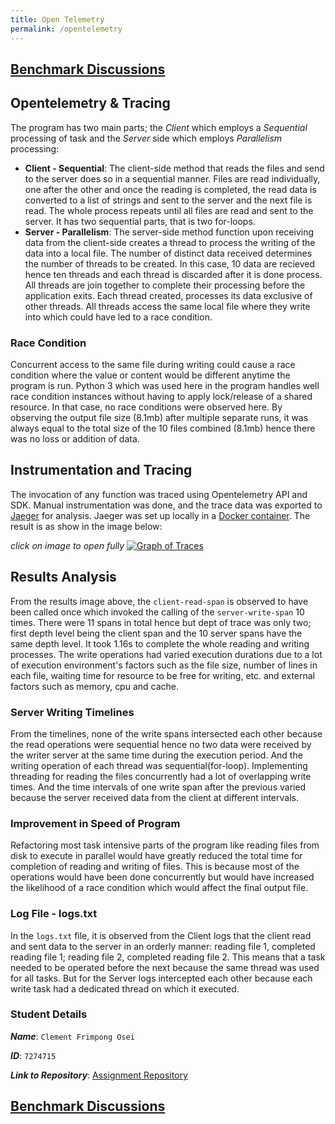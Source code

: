 ```yaml
---
title: Open Telemetry
permalink: /opentelemetry
---
```


## [Benchmark Discussions](https://frimps-astro.github.io/benchmarking)

## Opentelemetry & Tracing
The program has two main parts; the *Client* which employs a *Sequential* processing of task and the *Server* side which employs *Parallelism* processing:
- **Client - Sequential**: The client-side method that reads the files and send to the server does so in a sequential manner. Files are read individually, one after the other and once the reading is completed, the read data is converted to a list of strings and sent to the server and the next file is read. The whole process repeats until all files are read and sent to the server. It has two sequential parts, that is two for-loops.
- **Server - Parallelism**: The server-side method function upon receiving data from the client-side creates a thread to process the writing of the data into a local file. The number of distinct data received determines the number of threads to be created. In this case, 10 data are recieved hence ten threads and each thread is discarded after it is done process. All threads are join together to complete their processing before the application exits. Each thread created, processes its data exclusive of other threads. All threads access the same local file where they write into which could have led to a race condition. 

### Race Condition
Concurrent access to the same file during writing could cause a race condition where the value or content would be different anytime the program is run. Python 3 which was used here in the program handles well race condition instances without having to apply lock/release of a shared resource. In that case, no race conditions were observed here. By observing the output file size (8.1mb) after multiple separate runs, it was always equal to the total size of the 10 files combined (8.1mb) hence there was no loss or addition of data.

## Instrumentation and Tracing
The invocation of any function was traced using Opentelemetry API and SDK. Manual instrumentation was done, and the trace data was exported to  [Jaeger](https://www.jaegertracing.io/docs/1.18/) for analysis. Jaeger was set up locally in a [Docker container](https://docs.docker.com/get-started/). The result is as show in the image below:

*click on image to open fully*
[![Graph of Traces](https://frimps-astro.github.io/assets/images/jaeger_results.png)](https://frimps-astro.github.io/assets/images/jaeger_results.png)

## Results Analysis
From the results image above, the `client-read-span` is observed to have been called once which invoked the calling of the `server-write-span` 10 times. There were 11 spans in total hence but dept of trace was only two; first depth level being the client span and the 10 server spans have the same depth level.
It took 1.16s to complete the whole reading and writing processes. The write operations had varied execution durations due to a lot of execution environment's factors such as the file size, number of lines in each file, waiting time for resource to be free for writing, etc. and external factors such as memory, cpu and cache.

### Server Writing Timelines
From the timelines, none of the write spans intersected each other because the read operations were sequential hence no two data were received by the writer server at the same time during the execution period. And the writing operation of each thread was sequential(for-loop). Implementing threading for reading the files concurrently had a lot of overlapping write times.
And the time intervals of one write span after the previous varied because the server received data from the client at different intervals.

### Improvement in Speed of Program
Refactoring most task intensive parts  of the program like reading files from disk to execute in parallel would have greatly reduced the total time for completion of reading and writing of files. This is because most of the operations would have been done concurrently but would have increased the likelihood of a race condition which would affect the final output file.

### Log File - logs.txt
In the `logs.txt` file, it is observed from the Client logs that the client read and sent data to the server in an orderly manner: reading file 1, completed reading file 1; reading file 2, completed reading file 2. This means that a task needed to be operated before the next because the same thread was used for all tasks. But for the Server logs intercepted each other because each write task had a dedicated thread on which it executed.

### Student Details
***Name***: `Clement Frimpong Osei`

***ID***: `7274715`

***Link to Repository***: [Assignment Repository](https://github.com/frimps-astro/frimps-astro.github.io/tree/opentelemetry)

## [Benchmark Discussions](https://frimps-astro.github.io/benchmarking)